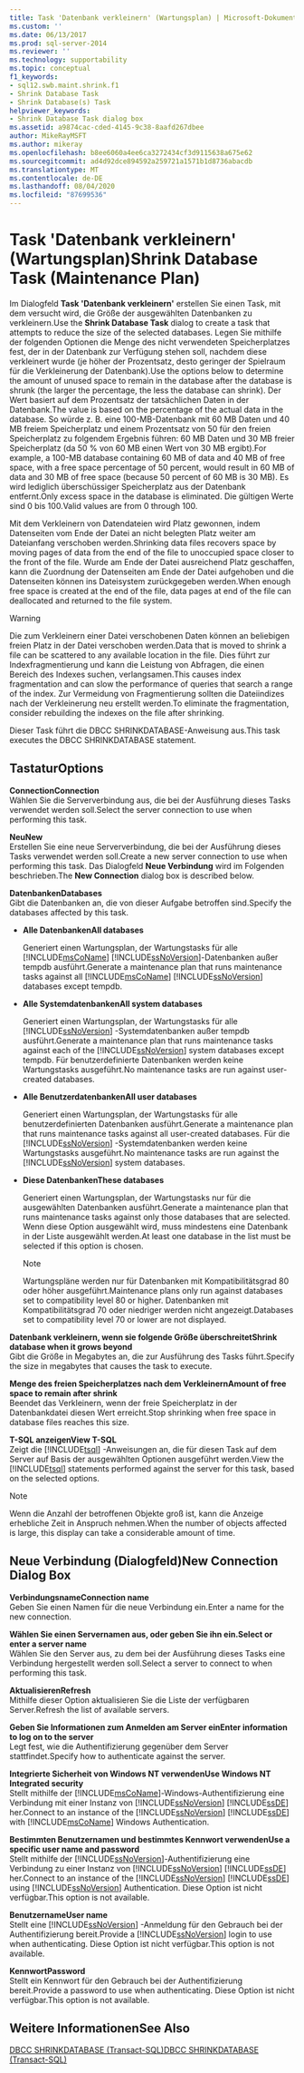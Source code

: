 ```yaml
---
title: Task 'Datenbank verkleinern' (Wartungsplan) | Microsoft-Dokumentation
ms.custom: ''
ms.date: 06/13/2017
ms.prod: sql-server-2014
ms.reviewer: ''
ms.technology: supportability
ms.topic: conceptual
f1_keywords:
- sql12.swb.maint.shrink.f1
- Shrink Database Task
- Shrink Database(s) Task
helpviewer_keywords:
- Shrink Database Task dialog box
ms.assetid: a9874cac-cded-4145-9c38-8aafd267dbee
author: MikeRayMSFT
ms.author: mikeray
ms.openlocfilehash: b8ee6060a4ee6ca3272434cf3d9115638a675e62
ms.sourcegitcommit: ad4d92dce894592a259721a1571b1d8736abacdb
ms.translationtype: MT
ms.contentlocale: de-DE
ms.lasthandoff: 08/04/2020
ms.locfileid: "87699536"
---
```

# <a name="shrink-database-task-maintenance-plan"></a><span data-ttu-id="c5733-102">Task 'Datenbank verkleinern' (Wartungsplan)</span><span class="sxs-lookup"><span data-stu-id="c5733-102">Shrink Database Task (Maintenance Plan)</span></span>
  <span data-ttu-id="c5733-103">Im Dialogfeld **Task 'Datenbank verkleinern'** erstellen Sie einen Task, mit dem versucht wird, die Größe der ausgewählten Datenbanken zu verkleinern.</span><span class="sxs-lookup"><span data-stu-id="c5733-103">Use the **Shrink Database Task** dialog to create a task that attempts to reduce the size of the selected databases.</span></span> <span data-ttu-id="c5733-104">Legen Sie mithilfe der folgenden Optionen die Menge des nicht verwendeten Speicherplatzes fest, der in der Datenbank zur Verfügung stehen soll, nachdem diese verkleinert wurde (je höher der Prozentsatz, desto geringer der Spielraum für die Verkleinerung der Datenbank).</span><span class="sxs-lookup"><span data-stu-id="c5733-104">Use the options below to determine the amount of unused space to remain in the database after the database is shrunk (the larger the percentage, the less the database can shrink).</span></span> <span data-ttu-id="c5733-105">Der Wert basiert auf dem Prozentsatz der tatsächlichen Daten in der Datenbank.</span><span class="sxs-lookup"><span data-stu-id="c5733-105">The value is based on the percentage of the actual data in the database.</span></span> <span data-ttu-id="c5733-106">So würde z. B. eine 100-MB-Datenbank mit 60 MB Daten und 40 MB freiem Speicherplatz und einem Prozentsatz von 50 für den freien Speicherplatz zu folgendem Ergebnis führen: 60 MB Daten und 30 MB freier Speicherplatz (da 50 % von 60 MB einen Wert von 30 MB ergibt).</span><span class="sxs-lookup"><span data-stu-id="c5733-106">For example, a 100-MB database containing 60 MB of data and 40 MB of free space, with a free space percentage of 50 percent, would result in 60 MB of data and 30 MB of free space (because 50 percent of 60 MB is 30 MB).</span></span> <span data-ttu-id="c5733-107">Es wird lediglich überschüssiger Speicherplatz aus der Datenbank entfernt.</span><span class="sxs-lookup"><span data-stu-id="c5733-107">Only excess space in the database is eliminated.</span></span> <span data-ttu-id="c5733-108">Die gültigen Werte sind 0 bis 100.</span><span class="sxs-lookup"><span data-stu-id="c5733-108">Valid values are from 0 through 100.</span></span>  
  
 <span data-ttu-id="c5733-109">Mit dem Verkleinern von Datendateien wird Platz gewonnen, indem Datenseiten vom Ende der Datei an nicht belegten Platz weiter am Dateianfang verschoben werden.</span><span class="sxs-lookup"><span data-stu-id="c5733-109">Shrinking data files recovers space by moving pages of data from the end of the file to unoccupied space closer to the front of the file.</span></span> <span data-ttu-id="c5733-110">Wurde am Ende der Datei ausreichend Platz geschaffen, kann die Zuordnung der Datenseiten am Ende der Datei aufgehoben und die Datenseiten können ins Dateisystem zurückgegeben werden.</span><span class="sxs-lookup"><span data-stu-id="c5733-110">When enough free space is created at the end of the file, data pages at end of the file can deallocated and returned to the file system.</span></span>  
  
> [!WARNING]  
>  <span data-ttu-id="c5733-111">Die zum Verkleinern einer Datei verschobenen Daten können an beliebigen freien Platz in der Datei verschoben werden.</span><span class="sxs-lookup"><span data-stu-id="c5733-111">Data that is moved to shrink a file can be scattered to any available location in the file.</span></span> <span data-ttu-id="c5733-112">Dies führt zur Indexfragmentierung und kann die Leistung von Abfragen, die einen Bereich des Indexes suchen, verlangsamen.</span><span class="sxs-lookup"><span data-stu-id="c5733-112">This causes index fragmentation and can slow the performance of queries that search a range of the index.</span></span> <span data-ttu-id="c5733-113">Zur Vermeidung von Fragmentierung sollten die Dateiindizes nach der Verkleinerung neu erstellt werden.</span><span class="sxs-lookup"><span data-stu-id="c5733-113">To eliminate the fragmentation, consider rebuilding the indexes on the file after shrinking.</span></span>  
  
 <span data-ttu-id="c5733-114">Dieser Task führt die DBCC SHRINKDATABASE-Anweisung aus.</span><span class="sxs-lookup"><span data-stu-id="c5733-114">This task executes the DBCC SHRINKDATABASE statement.</span></span>  
  
## <a name="options"></a><span data-ttu-id="c5733-115">Tastatur</span><span class="sxs-lookup"><span data-stu-id="c5733-115">Options</span></span>  
 <span data-ttu-id="c5733-116">**Connection**</span><span class="sxs-lookup"><span data-stu-id="c5733-116">**Connection**</span></span>  
 <span data-ttu-id="c5733-117">Wählen Sie die Serververbindung aus, die bei der Ausführung dieses Tasks verwendet werden soll.</span><span class="sxs-lookup"><span data-stu-id="c5733-117">Select the server connection to use when performing this task.</span></span>  
  
 <span data-ttu-id="c5733-118">**Neu**</span><span class="sxs-lookup"><span data-stu-id="c5733-118">**New**</span></span>  
 <span data-ttu-id="c5733-119">Erstellen Sie eine neue Serververbindung, die bei der Ausführung dieses Tasks verwendet werden soll.</span><span class="sxs-lookup"><span data-stu-id="c5733-119">Create a new server connection to use when performing this task.</span></span> <span data-ttu-id="c5733-120">Das Dialogfeld **Neue Verbindung** wird im Folgenden beschrieben.</span><span class="sxs-lookup"><span data-stu-id="c5733-120">The **New Connection** dialog box is described below.</span></span>  
  
 <span data-ttu-id="c5733-121">**Datenbanken**</span><span class="sxs-lookup"><span data-stu-id="c5733-121">**Databases**</span></span>  
 <span data-ttu-id="c5733-122">Gibt die Datenbanken an, die von dieser Aufgabe betroffen sind.</span><span class="sxs-lookup"><span data-stu-id="c5733-122">Specify the databases affected by this task.</span></span>  
  
-   <span data-ttu-id="c5733-123">**Alle Datenbanken**</span><span class="sxs-lookup"><span data-stu-id="c5733-123">**All databases**</span></span>  
  
     <span data-ttu-id="c5733-124">Generiert einen Wartungsplan, der Wartungstasks für alle [!INCLUDE[msCoName](../../includes/msconame-md.md)] [!INCLUDE[ssNoVersion](../../includes/ssnoversion-md.md)]-Datenbanken außer tempdb ausführt.</span><span class="sxs-lookup"><span data-stu-id="c5733-124">Generate a maintenance plan that runs maintenance tasks against all [!INCLUDE[msCoName](../../includes/msconame-md.md)] [!INCLUDE[ssNoVersion](../../includes/ssnoversion-md.md)] databases except tempdb.</span></span>  
  
-   <span data-ttu-id="c5733-125">**Alle Systemdatenbanken**</span><span class="sxs-lookup"><span data-stu-id="c5733-125">**All system databases**</span></span>  
  
     <span data-ttu-id="c5733-126">Generiert einen Wartungsplan, der Wartungstasks für alle [!INCLUDE[ssNoVersion](../../includes/ssnoversion-md.md)] -Systemdatenbanken außer tempdb ausführt.</span><span class="sxs-lookup"><span data-stu-id="c5733-126">Generate a maintenance plan that runs maintenance tasks against each of the [!INCLUDE[ssNoVersion](../../includes/ssnoversion-md.md)] system databases except tempdb.</span></span> <span data-ttu-id="c5733-127">Für benutzerdefinierte Datenbanken werden keine Wartungstasks ausgeführt.</span><span class="sxs-lookup"><span data-stu-id="c5733-127">No maintenance tasks are run against user-created databases.</span></span>  
  
-   <span data-ttu-id="c5733-128">**Alle Benutzerdatenbanken**</span><span class="sxs-lookup"><span data-stu-id="c5733-128">**All user databases**</span></span>  
  
     <span data-ttu-id="c5733-129">Generiert einen Wartungsplan, der Wartungstasks für alle benutzerdefinierten Datenbanken ausführt.</span><span class="sxs-lookup"><span data-stu-id="c5733-129">Generate a maintenance plan that runs maintenance tasks against all user-created databases.</span></span> <span data-ttu-id="c5733-130">Für die [!INCLUDE[ssNoVersion](../../includes/ssnoversion-md.md)] -Systemdatenbanken werden keine Wartungstasks ausgeführt.</span><span class="sxs-lookup"><span data-stu-id="c5733-130">No maintenance tasks are run against the [!INCLUDE[ssNoVersion](../../includes/ssnoversion-md.md)] system databases.</span></span>  
  
-   <span data-ttu-id="c5733-131">**Diese Datenbanken**</span><span class="sxs-lookup"><span data-stu-id="c5733-131">**These databases**</span></span>  
  
     <span data-ttu-id="c5733-132">Generiert einen Wartungsplan, der Wartungstasks nur für die ausgewählten Datenbanken ausführt.</span><span class="sxs-lookup"><span data-stu-id="c5733-132">Generate a maintenance plan that runs maintenance tasks against only those databases that are selected.</span></span> <span data-ttu-id="c5733-133">Wenn diese Option ausgewählt wird, muss mindestens eine Datenbank in der Liste ausgewählt werden.</span><span class="sxs-lookup"><span data-stu-id="c5733-133">At least one database in the list must be selected if this option is chosen.</span></span>  
  
    > [!NOTE]  
    >  <span data-ttu-id="c5733-134">Wartungspläne werden nur für Datenbanken mit Kompatibilitätsgrad 80 oder höher ausgeführt.</span><span class="sxs-lookup"><span data-stu-id="c5733-134">Maintenance plans only run against databases set to compatibility level 80 or higher.</span></span> <span data-ttu-id="c5733-135">Datenbanken mit Kompatibilitätsgrad 70 oder niedriger werden nicht angezeigt.</span><span class="sxs-lookup"><span data-stu-id="c5733-135">Databases set to compatibility level 70 or lower are not displayed.</span></span>  
  
 <span data-ttu-id="c5733-136">**Datenbank verkleinern, wenn sie folgende Größe überschreitet**</span><span class="sxs-lookup"><span data-stu-id="c5733-136">**Shrink database when it grows beyond**</span></span>  
 <span data-ttu-id="c5733-137">Gibt die Größe in Megabytes an, die zur Ausführung des Tasks führt.</span><span class="sxs-lookup"><span data-stu-id="c5733-137">Specify the size in megabytes that causes the task to execute.</span></span>  
  
 <span data-ttu-id="c5733-138">**Menge des freien Speicherplatzes nach dem Verkleinern**</span><span class="sxs-lookup"><span data-stu-id="c5733-138">**Amount of free space to remain after shrink**</span></span>  
 <span data-ttu-id="c5733-139">Beendet das Verkleinern, wenn der freie Speicherplatz in der Datenbankdatei diesen Wert erreicht.</span><span class="sxs-lookup"><span data-stu-id="c5733-139">Stop shrinking when free space in database files reaches this size.</span></span>  
  
 <span data-ttu-id="c5733-140">**T-SQL anzeigen**</span><span class="sxs-lookup"><span data-stu-id="c5733-140">**View T-SQL**</span></span>  
 <span data-ttu-id="c5733-141">Zeigt die [!INCLUDE[tsql](../../includes/tsql-md.md)] -Anweisungen an, die für diesen Task auf dem Server auf Basis der ausgewählten Optionen ausgeführt werden.</span><span class="sxs-lookup"><span data-stu-id="c5733-141">View the [!INCLUDE[tsql](../../includes/tsql-md.md)] statements performed against the server for this task, based on the selected options.</span></span>  
  
> [!NOTE]  
>  <span data-ttu-id="c5733-142">Wenn die Anzahl der betroffenen Objekte groß ist, kann die Anzeige erhebliche Zeit in Anspruch nehmen.</span><span class="sxs-lookup"><span data-stu-id="c5733-142">When the number of objects affected is large, this display can take a considerable amount of time.</span></span>  
  
## <a name="new-connection-dialog-box"></a><span data-ttu-id="c5733-143">Neue Verbindung (Dialogfeld)</span><span class="sxs-lookup"><span data-stu-id="c5733-143">New Connection Dialog Box</span></span>  
 <span data-ttu-id="c5733-144">**Verbindungsname**</span><span class="sxs-lookup"><span data-stu-id="c5733-144">**Connection name**</span></span>  
 <span data-ttu-id="c5733-145">Geben Sie einen Namen für die neue Verbindung ein.</span><span class="sxs-lookup"><span data-stu-id="c5733-145">Enter a name for the new connection.</span></span>  
  
 <span data-ttu-id="c5733-146">**Wählen Sie einen Servernamen aus, oder geben Sie ihn ein.**</span><span class="sxs-lookup"><span data-stu-id="c5733-146">**Select or enter a server name**</span></span>  
 <span data-ttu-id="c5733-147">Wählen Sie den Server aus, zu dem bei der Ausführung dieses Tasks eine Verbindung hergestellt werden soll.</span><span class="sxs-lookup"><span data-stu-id="c5733-147">Select a server to connect to when performing this task.</span></span>  
  
 <span data-ttu-id="c5733-148">**Aktualisieren**</span><span class="sxs-lookup"><span data-stu-id="c5733-148">**Refresh**</span></span>  
 <span data-ttu-id="c5733-149">Mithilfe dieser Option aktualisieren Sie die Liste der verfügbaren Server.</span><span class="sxs-lookup"><span data-stu-id="c5733-149">Refresh the list of available servers.</span></span>  
  
 <span data-ttu-id="c5733-150">**Geben Sie Informationen zum Anmelden am Server ein**</span><span class="sxs-lookup"><span data-stu-id="c5733-150">**Enter information to log on to the server**</span></span>  
 <span data-ttu-id="c5733-151">Legt fest, wie die Authentifizierung gegenüber dem Server stattfindet.</span><span class="sxs-lookup"><span data-stu-id="c5733-151">Specify how to authenticate against the server.</span></span>  
  
 <span data-ttu-id="c5733-152">**Integrierte Sicherheit von Windows NT verwenden**</span><span class="sxs-lookup"><span data-stu-id="c5733-152">**Use Windows NT Integrated security**</span></span>  
 <span data-ttu-id="c5733-153">Stellt mithilfe der [!INCLUDE[msCoName](../../includes/msconame-md.md)]-Windows-Authentifizierung eine Verbindung mit einer Instanz von [!INCLUDE[ssNoVersion](../../includes/ssnoversion-md.md)] [!INCLUDE[ssDE](../../includes/ssde-md.md)] her.</span><span class="sxs-lookup"><span data-stu-id="c5733-153">Connect to an instance of the [!INCLUDE[ssNoVersion](../../includes/ssnoversion-md.md)] [!INCLUDE[ssDE](../../includes/ssde-md.md)] with [!INCLUDE[msCoName](../../includes/msconame-md.md)] Windows Authentication.</span></span>  
  
 <span data-ttu-id="c5733-154">**Bestimmten Benutzernamen und bestimmtes Kennwort verwenden**</span><span class="sxs-lookup"><span data-stu-id="c5733-154">**Use a specific user name and password**</span></span>  
 <span data-ttu-id="c5733-155">Stellt mithilfe der [!INCLUDE[ssNoVersion](../../includes/ssnoversion-md.md)]-Authentifizierung eine Verbindung zu einer Instanz von [!INCLUDE[ssNoVersion](../../includes/ssnoversion-md.md)] [!INCLUDE[ssDE](../../includes/ssde-md.md)] her.</span><span class="sxs-lookup"><span data-stu-id="c5733-155">Connect to an instance of the [!INCLUDE[ssNoVersion](../../includes/ssnoversion-md.md)] [!INCLUDE[ssDE](../../includes/ssde-md.md)] using [!INCLUDE[ssNoVersion](../../includes/ssnoversion-md.md)] Authentication.</span></span> <span data-ttu-id="c5733-156">Diese Option ist nicht verfügbar.</span><span class="sxs-lookup"><span data-stu-id="c5733-156">This option is not available.</span></span>  
  
 <span data-ttu-id="c5733-157">**Benutzername**</span><span class="sxs-lookup"><span data-stu-id="c5733-157">**User name**</span></span>  
 <span data-ttu-id="c5733-158">Stellt eine [!INCLUDE[ssNoVersion](../../includes/ssnoversion-md.md)] -Anmeldung für den Gebrauch bei der Authentifizierung bereit.</span><span class="sxs-lookup"><span data-stu-id="c5733-158">Provide a [!INCLUDE[ssNoVersion](../../includes/ssnoversion-md.md)] login to use when authenticating.</span></span> <span data-ttu-id="c5733-159">Diese Option ist nicht verfügbar.</span><span class="sxs-lookup"><span data-stu-id="c5733-159">This option is not available.</span></span>  
  
 <span data-ttu-id="c5733-160">**Kennwort**</span><span class="sxs-lookup"><span data-stu-id="c5733-160">**Password**</span></span>  
 <span data-ttu-id="c5733-161">Stellt ein Kennwort für den Gebrauch bei der Authentifizierung bereit.</span><span class="sxs-lookup"><span data-stu-id="c5733-161">Provide a password to use when authenticating.</span></span> <span data-ttu-id="c5733-162">Diese Option ist nicht verfügbar.</span><span class="sxs-lookup"><span data-stu-id="c5733-162">This option is not available.</span></span>  
  
## <a name="see-also"></a><span data-ttu-id="c5733-163">Weitere Informationen</span><span class="sxs-lookup"><span data-stu-id="c5733-163">See Also</span></span>  
 [<span data-ttu-id="c5733-164">DBCC SHRINKDATABASE &#40;Transact-SQL&#41;</span><span class="sxs-lookup"><span data-stu-id="c5733-164">DBCC SHRINKDATABASE &#40;Transact-SQL&#41;</span></span>](/sql/t-sql/database-console-commands/dbcc-shrinkdatabase-transact-sql)  
  
  
